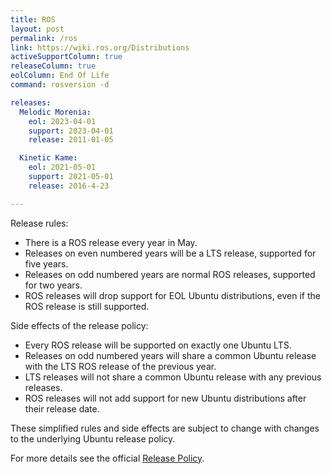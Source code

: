 ```yaml
---
title: ROS
layout: post
permalink: /ros
link: https://wiki.ros.org/Distributions
activeSupportColumn: true
releaseColumn: true
eolColumn: End Of Life
command: rosversion -d

releases:
  Melodic Morenia:
    eol: 2023-04-01
    support: 2023-04-01
    release: 2011-01-05

  Kinetic Kame:
    eol: 2021-05-01
    support: 2021-05-01
    release: 2016-4-23

---
```


Release rules:

  - There is a ROS release every year in May.
  - Releases on even numbered years will be a LTS release, supported for five years.
  - Releases on odd numbered years are normal ROS releases, supported for two years.
  - ROS releases will drop support for EOL Ubuntu distributions, even if the ROS release is still supported. 

Side effects of the release policy:

  - Every ROS release will be supported on exactly one Ubuntu LTS.
   - Releases on odd numbered years will share a common Ubuntu release with the LTS ROS release of the previous year.
   - LTS releases will not share a common Ubuntu release with any previous releases.
   - ROS releases will not add support for new Ubuntu distributions after their release date. 

These simplified rules and side effects are subject to change with changes to the underlying Ubuntu release policy.

For more details see the official [Release Policy](https://wiki.ros.org/Distributions/ReleasePolicy). 